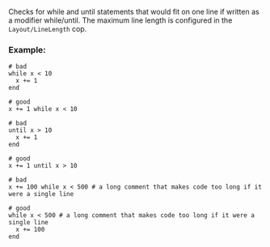 Checks for while and until statements that would fit on one line
if written as a modifier while/until. The maximum line length is
configured in the `Layout/LineLength` cop.

### Example:
    # bad
    while x < 10
      x += 1
    end

    # good
    x += 1 while x < 10

    # bad
    until x > 10
      x += 1
    end

    # good
    x += 1 until x > 10

    # bad
    x += 100 while x < 500 # a long comment that makes code too long if it were a single line

    # good
    while x < 500 # a long comment that makes code too long if it were a single line
      x += 100
    end